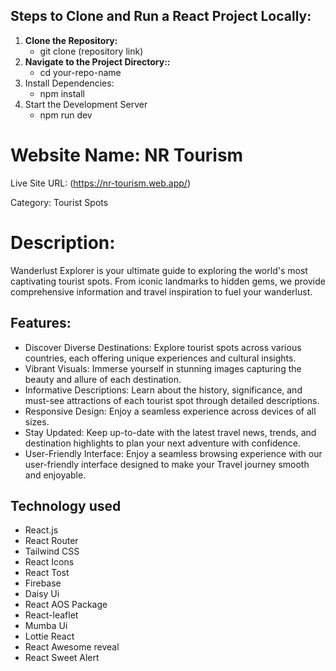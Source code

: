 ## Steps to Clone and Run a React Project Locally:

1. **Clone the Repository:**
   - git clone (repository link)
2. **Navigate to the Project Directory::**
   - cd your-repo-name
3. Install Dependencies:
   - npm install
4. Start the Development Server
   - npm run dev


# Website Name: NR Tourism

Live Site URL: (https://nr-tourism.web.app/)

Category: Tourist Spots

# Description:
Wanderlust Explorer is your ultimate guide to exploring the world's most captivating tourist spots. From iconic landmarks to hidden gems, we provide comprehensive information and travel inspiration to fuel your wanderlust.

## Features:
- Discover Diverse Destinations: Explore tourist spots across various countries, each offering unique experiences and cultural insights.
- Vibrant Visuals: Immerse yourself in stunning images capturing the beauty and allure of each destination.
- Informative Descriptions: Learn about the history, significance, and must-see attractions of each tourist spot through detailed descriptions.
- Responsive Design: Enjoy a seamless experience across devices of all sizes.
- Stay Updated: Keep up-to-date with the latest travel news, trends, and destination highlights to plan your next adventure with confidence.
- User-Friendly Interface: Enjoy a seamless browsing experience with our user-friendly interface designed to make your Travel journey smooth and enjoyable.


## Technology used

- React.js
- React Router
- Tailwind CSS
- React Icons
- React Tost
- Firebase
- Daisy Ui
- React AOS Package
- React-leaflet
- Mumba Ui
- Lottie React
- React Awesome reveal
- React Sweet Alert


